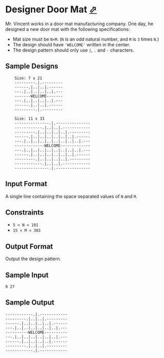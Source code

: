 # Designer Door Mat [⬀](https://www.hackerrank.com/challenges/designer-door-mat)

Mr. Vincent works in a door mat manufacturing company. One day, he designed a new door mat with the following specifications:

- Mat size must be `N×M`. (`N` is an odd natural number, and `M` is `3` times `N`.)
- The design should have `'WELCOME'` written in the center.
- The design pattern should only use `|`, `.` and `-` characters.

## Sample Designs
```
    Size: 7 x 21 
    ---------.|.---------
    ------.|..|..|.------
    ---.|..|..|..|..|.---
    -------WELCOME-------
    ---.|..|..|..|..|.---
    ------.|..|..|.------
    ---------.|.---------
    
    Size: 11 x 33
    ---------------.|.---------------
    ------------.|..|..|.------------
    ---------.|..|..|..|..|.---------
    ------.|..|..|..|..|..|..|.------
    ---.|..|..|..|..|..|..|..|..|.---
    -------------WELCOME-------------
    ---.|..|..|..|..|..|..|..|..|.---
    ------.|..|..|..|..|..|..|.------
    ---------.|..|..|..|..|.---------
    ------------.|..|..|.------------
    ---------------.|.---------------
```

## Input Format

A single line containing the space separated values of `N` and `M`.

## Constraints
- `5 < N < 101`
- `15 < M < 303`

## Output Format

Output the design pattern.

## Sample Input
```
9 27
```

## Sample Output
```
------------.|.------------
---------.|..|..|.---------
------.|..|..|..|..|.------
---.|..|..|..|..|..|..|.---
----------WELCOME----------
---.|..|..|..|..|..|..|.---
------.|..|..|..|..|.------
---------.|..|..|.---------
------------.|.------------
```
